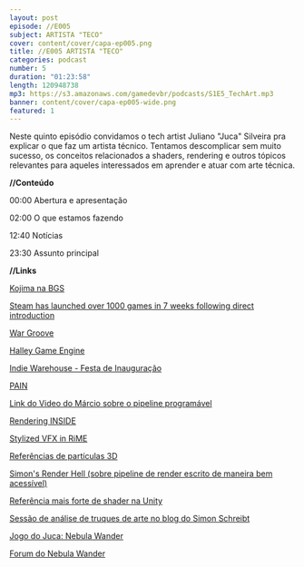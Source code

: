 ```yaml
---
layout: post
episode: //E005
subject: ARTISTA "TECO"
cover: content/cover/capa-ep005.png
title: //E005 ARTISTA "TECO"
categories: podcast
number: 5
duration: "01:23:58"
length: 120948738
mp3: https://s3.amazonaws.com/gamedevbr/podcasts/S1E5_TechArt.mp3
banner: content/cover/capa-ep005-wide.png
featured: 1
---
```


Neste quinto episódio convidamos o tech artist Juliano "Juca" Silveira pra explicar o que faz um artista técnico. Tentamos descomplicar sem muito sucesso, os conceitos relacionados a shaders, rendering e outros tópicos relevantes para aqueles interessados em aprender e atuar com arte técnica.

**//Conteúdo**

00:00 Abertura e apresentação

02:00 O que estamos fazendo

12:40 Notícias

23:30 Assunto principal

**//Links**

<a href="http://br.ign.com/brasil-game-show-2017/51915/news/hideo-kojima-vem-ao-brasil-para-bgs-2017" target="_blank">Kojima na BGS</a>

<a href="http://www.pcgamer.com/steam-has-launched-over-1000-games-in-7-weeks-following-direct-introduction/ " target="_blank">Steam has launched over 1000 games in 7 weeks following direct introduction</a>

<a href="http://wargroove.com/blog/" target="_blank">War Groove</a>

<a href="https://github.com/amzeratul/halley" target="_blank">Halley Game Engine</a>

<a href="https://www.facebook.com/indiewarehouse/" target="_blank">Indie Warehouse - Festa de Inauguração</a>

<a href="https://www.facebook.com/groups/1084482171606171/" target="_blank">PAIN</a>

<a href="https://www.youtube.com/watch?v=57p4NodRqec&list=PLt_f2ildHl1nSCQJtB4mynXzdVZazYD2D&index=3" target="_blank">Link do Video do Márcio sobre o pipeline programável</a>

<a href="https://www.youtube.com/watch?v=RdN06E6Xn9E" target="_blank">Rendering INSIDE</a>

<a href="https://www.youtube.com/watch?v=lAYIF0lwy60&feature=youtu.be" target="_blank">Stylized VFX in RiME</a>

<a href="https://twitter.com/chiba_akihito/status/762591166378352640" target="_blank">Referências de partículas 3D</a>

<a href="https://simonschreibt.de/gat/renderhell" target="_blank">Simon's Render Hell (sobre pipeline de render escrito de maneira bem acessível)</a>

<a href="https://en.wikibooks.org/wiki/Cg_Programming/Unity" target="_blank">Referência mais forte de shader na Unity</a>

<a href="https://simonschreibt.de/game-art-tricks/" target="_blank">Sessão de análise de truques de arte no blog do Simon Schreibt</a>

<a href="http://www.nebulawander.com/" target="_blank">Jogo do Juca: Nebula Wander</a>

<a href="https://forums.tigsource.com/index.php?topic=58843.0 " target="_blank">Forum do Nebula Wander</a>
